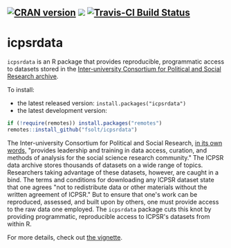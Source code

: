 [![CRAN version](http://www.r-pkg.org/badges/version/icpsrdata)](https://cran.r-project.org/package=icpsrdata) ![](http://cranlogs.r-pkg.org/badges/grand-total/icpsrdata) [![Travis-CI Build Status](https://travis-ci.org/fsolt/icpsrdata.svg?branch=master)](https://travis-ci.org/fsolt/icpsrdata)
------------------------------------------------------------------------
icpsrdata
=========

`icpsrdata` is an R package that provides reproducible, programmatic access to datasets stored in the [Inter-university Consortium for Political and Social Research archive](http://www.icpsr.umich.edu).

To install:

* the latest released version: `install.packages("icpsrdata")`
* the latest development version:

```R
if (!require(remotes)) install.packages("remotes")
remotes::install_github("fsolt/icpsrdata")
```

The Inter-university Consortium for Political and Social Research, [in its own words,](https://www.icpsr.umich.edu/icpsrweb/content/about/) "provides leadership and training in data access, curation, and methods of analysis for the social science research community."
The ICPSR data archive stores thousands of datasets on a wide range of topics. Researchers taking advantage of these datasets, however, are caught in a bind.
The terms and conditions for downloading any ICPSR dataset state that one agrees "not to redistribute data or other materials without the written agreement of ICPSR."
But to ensure that one's work can be reproduced, assessed, and built upon by others, one must provide access to the raw data one employed.
The `icpsrdata` package cuts this knot by providing programmatic, reproducible access to ICPSR's datasets from within R.

For more details, check out [the vignette](https://cran.r-project.org/package=icpsrdata/vignettes/icpsrdata-vignette.html).
